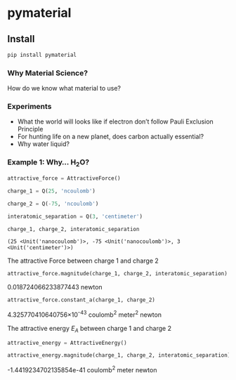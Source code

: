 pymaterial
================

<!-- WARNING: THIS FILE WAS AUTOGENERATED! DO NOT EDIT! -->

## Install

``` sh
pip install pymaterial
```

### Why Material Science?

How do we know what material to use?

### Experiments

-   What the world will looks like if electron don’t follow Pauli
    Exclusion Principle
-   For hunting life on a new planet, does carbon actually essential?
-   Why water liquid?

### Example 1: Why… $\mathrm{H}_2\mathrm{O}$?

``` python
attractive_force = AttractiveForce()
```

``` python
charge_1 = Q(25, 'ncoulomb')
```

``` python
charge_2 = Q(-75, 'ncoulomb')
```

``` python
interatomic_separation = Q(3, 'centimeter')
```

``` python
charge_1, charge_2, interatomic_separation
```

    (25 <Unit('nanocoulomb')>, -75 <Unit('nanocoulomb')>, 3 <Unit('centimeter')>)

The attractive Force between charge 1 and charge 2

``` python
attractive_force.magnitude(charge_1, charge_2, interatomic_separation)
```

0.018724066233877443 newton

``` python
attractive_force.constant_a(charge_1, charge_2)
```

4.325770410640756×10<sup>-43</sup> coulomb<sup>2</sup> meter<sup>2</sup> newton

The attractive energy $E_A$ between charge 1 and charge 2

``` python
attractive_energy = AttractiveEnergy()
```

``` python
attractive_energy.magnitude(charge_1, charge_2, interatomic_separation)
```

-1.4419234702135854e-41 coulomb<sup>2</sup> meter newton
